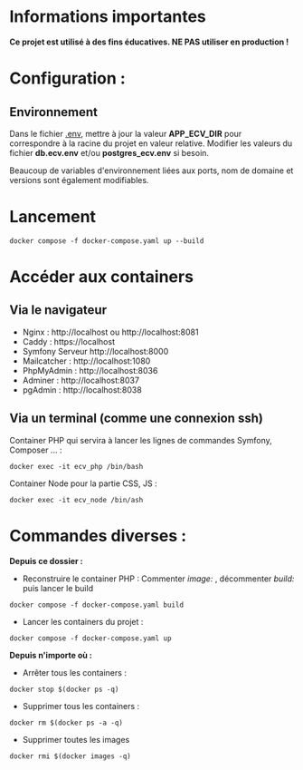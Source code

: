 # Informations importantes

**Ce projet est utilisé à des fins éducatives. NE PAS utiliser en production !**


# Configuration :

## Environnement

Dans le fichier [.env](.env), mettre à jour la valeur **APP_ECV_DIR** pour correspondre à la racine du projet en valeur relative.
Modifier les valeurs du fichier **db.ecv.env** et/ou **postgres_ecv.env** si besoin.

Beaucoup de variables d'environnement liées aux ports, nom de domaine et versions sont également modifiables.

# Lancement

```
docker compose -f docker-compose.yaml up --build
```

# Accéder aux containers

## Via le navigateur

- Nginx : http://localhost ou http://localhost:8081
- Caddy : https://localhost
- Symfony Serveur http://localhost:8000
- Mailcatcher : http://localhost:1080
- PhpMyAdmin : http://localhost:8036
- Adminer : http://localhost:8037
- pgAdmin : http://localhost:8038

## Via un terminal (comme une connexion ssh)

Container PHP qui servira à lancer les lignes de commandes Symfony, Composer ... :
 ```shell script
docker exec -it ecv_php /bin/bash
 ```

Container Node pour la partie CSS, JS :
 ```shell script
docker exec -it ecv_node /bin/ash
 ```

# Commandes diverses :

**Depuis ce dossier :**
 - Reconstruire le container PHP :
Commenter *image:* , décommenter *build:* puis lancer le build
 ```
 docker compose -f docker-compose.yaml build
 ```
 - Lancer les containers du projet :
 ```
 docker compose -f docker-compose.yaml up
 ```

**Depuis n'importe où :**
 - Arrêter tous les containers :
 ```
 docker stop $(docker ps -q)
 ``` 
 - Supprimer tous les containers :
 ```
 docker rm $(docker ps -a -q)
 ``` 
 - Supprimer toutes les images
 ```
 docker rmi $(docker images -q)
 ```
